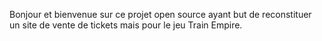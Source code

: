 
Bonjour et bienvenue sur ce projet open source ayant but de reconstituer un site de vente de tickets mais pour le jeu Train Empire.